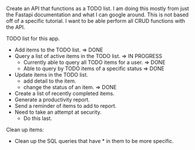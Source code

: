 Create an API that functions as a TODO list.
I am doing this mostly from just the Fastapi documentation and what I can google around.
This is not based off of a specific tutorial.
I want to be able perform all CRUD functions with the API.

TODO list for this app.
- Add items to the TODO list.                             => DONE
- Query a list of active items in the TODO list.          => IN PROGRESS 
    - Currently able to query all TODO items for a user.  => DONE
    - Able to query by TODO items of a specific status    => DONE
- Update items in the TODO list.
    - add detail to the item. 
    - change the status of an item.                       => DONE
- Create a list of recently completed items.
- Generate a productivity report.
- Send a reminder of items to add to report.
- Need to take an attempt at security.
    - Do this last.

Clean up items:
- Clean up the SQL queries that have * in them to be more specific.

